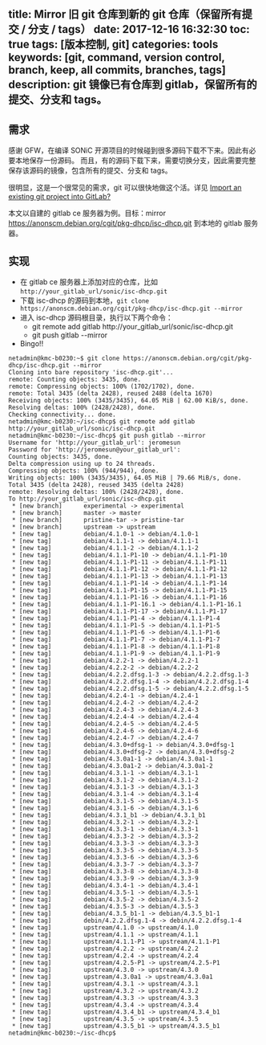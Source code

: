 title: Mirror 旧 git 仓库到新的 git 仓库（保留所有提交 / 分支 / tags）
date: 2017-12-16 16:32:30
toc: true
tags: [版本控制, git]
categories: tools
keywords: [git, command, version control, branch, keep, all commits, branches, tags]
description: git 镜像已有仓库到 gitlab，保留所有的提交、分支和 tags。
---

## 需求

感谢 GFW，在编译 SONiC 开源项目的时候碰到很多源码下载不下来。因此有必要本地保存一份源码。
而且，有的源码下载下来，需要切换分支，因此需要完整保存该源码的镜像，包含所有的提交、分支和 tags。

很明显，这是一个很常见的需求，git 可以很快地做这个活。详见 [Import an existing git project into GitLab?](https://stackoverflow.com/questions/20359936/import-an-existing-git-project-into-gitlab)

本文以自建的 gitlab ce 服务器为例。目标：mirror https://anonscm.debian.org/cgit/pkg-dhcp/isc-dhcp.git 到本地的 gitlab 服务器。

## 实现

* 在 gitlab ce 服务器上添加对应的仓库，比如 `http://your_gitlab_url/sonic/isc-dhcp.git`
* 下载 isc-dhcp 的源码到本地，`git clone https://anonscm.debian.org/cgit/pkg-dhcp/isc-dhcp.git --mirror`
* 进入 isc-dhcp 源码根目录，执行以下两个命令：
  + git remote add gitlab http://your_gitlab_url/sonic/isc-dhcp.git
  + git push gitlab --mirror
* Bingo!!

```
netadmin@kmc-b0230:~$ git clone https://anonscm.debian.org/cgit/pkg-dhcp/isc-dhcp.git --mirror
Cloning into bare repository 'isc-dhcp.git'...
remote: Counting objects: 3435, done.
remote: Compressing objects: 100% (1702/1702), done.
remote: Total 3435 (delta 2428), reused 2488 (delta 1670)
Receiving objects: 100% (3435/3435), 64.05 MiB | 62.00 KiB/s, done.
Resolving deltas: 100% (2428/2428), done.
Checking connectivity... done.
netadmin@kmc-b0230:~/isc-dhcp$ git remote add gitlab http://your_gitlab_url/sonic/isc-dhcp.git
netadmin@kmc-b0230:~/isc-dhcp$ git push gitlab --mirror
Username for 'http://your_gitlab_url': jeromesun
Password for 'http://jeromesun@your_gitlab_url':
Counting objects: 3435, done.
Delta compression using up to 24 threads.
Compressing objects: 100% (944/944), done.
Writing objects: 100% (3435/3435), 64.05 MiB | 79.66 MiB/s, done.
Total 3435 (delta 2428), reused 3435 (delta 2428)
remote: Resolving deltas: 100% (2428/2428), done.
To http://your_gitlab_url/sonic/isc-dhcp.git
 * [new branch]      experimental -> experimental
 * [new branch]      master -> master
 * [new branch]      pristine-tar -> pristine-tar
 * [new branch]      upstream -> upstream
 * [new tag]         debian/4.1.0-1 -> debian/4.1.0-1
 * [new tag]         debian/4.1.1-1 -> debian/4.1.1-1
 * [new tag]         debian/4.1.1-2 -> debian/4.1.1-2
 * [new tag]         debian/4.1.1-P1-10 -> debian/4.1.1-P1-10
 * [new tag]         debian/4.1.1-P1-11 -> debian/4.1.1-P1-11
 * [new tag]         debian/4.1.1-P1-12 -> debian/4.1.1-P1-12
 * [new tag]         debian/4.1.1-P1-13 -> debian/4.1.1-P1-13
 * [new tag]         debian/4.1.1-P1-14 -> debian/4.1.1-P1-14
 * [new tag]         debian/4.1.1-P1-15 -> debian/4.1.1-P1-15
 * [new tag]         debian/4.1.1-P1-16 -> debian/4.1.1-P1-16
 * [new tag]         debian/4.1.1-P1-16.1 -> debian/4.1.1-P1-16.1
 * [new tag]         debian/4.1.1-P1-17 -> debian/4.1.1-P1-17
 * [new tag]         debian/4.1.1-P1-4 -> debian/4.1.1-P1-4
 * [new tag]         debian/4.1.1-P1-5 -> debian/4.1.1-P1-5
 * [new tag]         debian/4.1.1-P1-6 -> debian/4.1.1-P1-6
 * [new tag]         debian/4.1.1-P1-7 -> debian/4.1.1-P1-7
 * [new tag]         debian/4.1.1-P1-8 -> debian/4.1.1-P1-8
 * [new tag]         debian/4.1.1-P1-9 -> debian/4.1.1-P1-9
 * [new tag]         debian/4.2.2-1 -> debian/4.2.2-1
 * [new tag]         debian/4.2.2-2 -> debian/4.2.2-2
 * [new tag]         debian/4.2.2.dfsg.1-3 -> debian/4.2.2.dfsg.1-3
 * [new tag]         debian/4.2.2.dfsg.1-4 -> debian/4.2.2.dfsg.1-4
 * [new tag]         debian/4.2.2.dfsg.1-5 -> debian/4.2.2.dfsg.1-5
 * [new tag]         debian/4.2.4-1 -> debian/4.2.4-1
 * [new tag]         debian/4.2.4-2 -> debian/4.2.4-2
 * [new tag]         debian/4.2.4-3 -> debian/4.2.4-3
 * [new tag]         debian/4.2.4-4 -> debian/4.2.4-4
 * [new tag]         debian/4.2.4-5 -> debian/4.2.4-5
 * [new tag]         debian/4.2.4-6 -> debian/4.2.4-6
 * [new tag]         debian/4.2.4-7 -> debian/4.2.4-7
 * [new tag]         debian/4.3.0+dfsg-1 -> debian/4.3.0+dfsg-1
 * [new tag]         debian/4.3.0+dfsg-2 -> debian/4.3.0+dfsg-2
 * [new tag]         debian/4.3.0a1-1 -> debian/4.3.0a1-1
 * [new tag]         debian/4.3.0a1-2 -> debian/4.3.0a1-2
 * [new tag]         debian/4.3.1-1 -> debian/4.3.1-1
 * [new tag]         debian/4.3.1-2 -> debian/4.3.1-2
 * [new tag]         debian/4.3.1-3 -> debian/4.3.1-3
 * [new tag]         debian/4.3.1-4 -> debian/4.3.1-4
 * [new tag]         debian/4.3.1-5 -> debian/4.3.1-5
 * [new tag]         debian/4.3.1-6 -> debian/4.3.1-6
 * [new tag]         debian/4.3.1_b1 -> debian/4.3.1_b1
 * [new tag]         debian/4.3.2-1 -> debian/4.3.2-1
 * [new tag]         debian/4.3.3-1 -> debian/4.3.3-1
 * [new tag]         debian/4.3.3-2 -> debian/4.3.3-2
 * [new tag]         debian/4.3.3-3 -> debian/4.3.3-3
 * [new tag]         debian/4.3.3-5 -> debian/4.3.3-5
 * [new tag]         debian/4.3.3-6 -> debian/4.3.3-6
 * [new tag]         debian/4.3.3-7 -> debian/4.3.3-7
 * [new tag]         debian/4.3.3-8 -> debian/4.3.3-8
 * [new tag]         debian/4.3.3-9 -> debian/4.3.3-9
 * [new tag]         debian/4.3.4-1 -> debian/4.3.4-1
 * [new tag]         debian/4.3.5-1 -> debian/4.3.5-1
 * [new tag]         debian/4.3.5-2 -> debian/4.3.5-2
 * [new tag]         debian/4.3.5-3 -> debian/4.3.5-3
 * [new tag]         debian/4.3.5_b1-1 -> debian/4.3.5_b1-1
 * [new tag]         debin/4.2.2.dfsg.1-4 -> debin/4.2.2.dfsg.1-4
 * [new tag]         upstream/4.1.0 -> upstream/4.1.0
 * [new tag]         upstream/4.1.1 -> upstream/4.1.1
 * [new tag]         upstream/4.1.1-P1 -> upstream/4.1.1-P1
 * [new tag]         upstream/4.2.2 -> upstream/4.2.2
 * [new tag]         upstream/4.2.4 -> upstream/4.2.4
 * [new tag]         upstream/4.2.5-P1 -> upstream/4.2.5-P1
 * [new tag]         upstream/4.3.0 -> upstream/4.3.0
 * [new tag]         upstream/4.3.0a1 -> upstream/4.3.0a1
 * [new tag]         upstream/4.3.1 -> upstream/4.3.1
 * [new tag]         upstream/4.3.2 -> upstream/4.3.2
 * [new tag]         upstream/4.3.3 -> upstream/4.3.3
 * [new tag]         upstream/4.3.4 -> upstream/4.3.4
 * [new tag]         upstream/4.3.4_b1 -> upstream/4.3.4_b1
 * [new tag]         upstream/4.3.5 -> upstream/4.3.5
 * [new tag]         upstream/4.3.5_b1 -> upstream/4.3.5_b1
netadmin@kmc-b0230:~/isc-dhcp$
```
